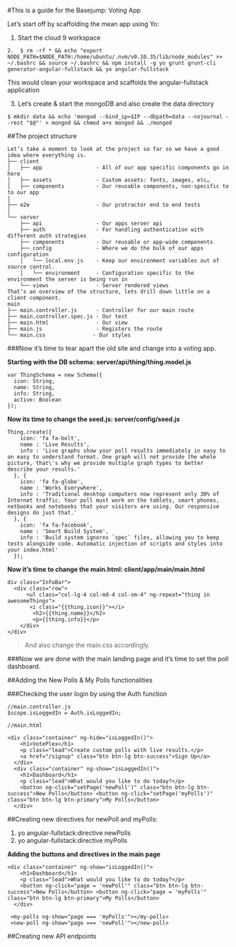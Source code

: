 #This is a guide for the Basejump: Voting App

Let’s start off by scaffolding the mean app using Yo:

1.	Start the cloud 9  workspace
```
2.	$ rm -rf * && echo "export NODE_PATH=$NODE_PATH:/home/ubuntu/.nvm/v0.10.35/lib/node_modules" >> ~/.bashrc && source ~/.bashrc && npm install -g yo grunt grunt-cli generator-angular-fullstack && yo angular-fullstack
```
This would clean your workspace and scaffolds the angular-fullstack application

3.	Let’s create & start the mongoDB and also create the data directory

```
$ mkdir data && echo 'mongod --bind_ip=$IP --dbpath=data --nojournal --rest "$@"' > mongod && chmod a+x mongod && ./mongod
```
##The project structure
```
Let’s take a moment to look at the project so far so we have a good idea where everything is.
├── client
│   ├── app                 - All of our app specific components go in here
│   ├── assets              - Custom assets: fonts, images, etc… 
│   ├── components          - Our reusable components, non-specific to to our app
│ 
├── e2e                     - Our protractor end to end tests
│
└── server
    ├── api                 - Our apps server api
    ├── auth                - For handling authentication with different auth strategies
    ├── components          - Our reusable or app-wide components
    ├── config              - Where we do the bulk of our apps configuration
    │   └── local.env.js    - Keep our environment variables out of source control.
    │   └── environment     - Configuration specific to the environment the server is being run in
    └── views               - Server rendered views
That’s an overview of the structure, lets drill down little on a client component.
main
├── main.controller.js      - Controller for our main route
├── main.controller.spec.js - Our test
├── main.html               - Our view
├── main.js                 - Registers the route
└── main.css               - Our styles
```

###Now it’s time to tear apart the old site and change into a voting app.


**Starting with the DB schema: server/api/thing/thing.model.js**

```
var ThingSchema = new Schema({
  icon: String,
  name: String,
  info: String,
  active: Boolean
});
```
**Now its time to change the seed.js: server/config/seed.js**

```
Thing.create({
    icon: 'fa fa-bolt',
    name : 'Live Results',
    info : 'Live graphs show your poll results immediately in easy to an easy to understand format. One graph will not provide the whole picture, that\'s why we provide multiple graph types to better describe your results.'
  }, {
    icon: 'fa fa-globe',
    name : 'Works Everywhere',
    info : 'Traditional desktop computers now represent only 30% of Internet traffic. Your poll must work on the tablets, smart phones, netbooks and notebooks that your visitors are using. Our responsive designs do just that.'
  }, {
    icon: 'fa fa-facebook',
    name : 'Smart Build System',
    info : 'Build system ignores `spec` files, allowing you to keep tests alongside code. Automatic injection of scripts and styles into your index.html'
  });
```
**Now it’s time to change the main.html: client/app/main/main.html**

```
div class="InfoBar">
  <div class="row">
      <ul class="col-lg-4 col-md-4 col-sm-4" ng-repeat="thing in awesomeThings">
       <i class="{{thing.icon}}"></i>
        <h2>{{thing.name}}</h2>
        <p>{{thing.info}}</p>
    </div>
</div>
```
>And also change the main.css accordingly. 

###Now we are done with the main landing page and it’s time to set the poll dashboard.

##Adding the New Polls & My Polls functionalities

###Checking the user login by using the Auth function

```
//main.controller.js
$scope.isLoggedIn = Auth.isLoggedIn;
```

```
//main.html

<div class="container" ng-hide="isLoggedIn()">
    <h1>VotePlex</h1>
    <p class="lead">Create custom polls with live results.</p>
    <a href="/signup" class="btn btn-lg btn-success">Sign Up</a>
  </div>
  <div class="container" ng-show="isLoggedIn()">
    <h1>Dashboard</h1>
    <p class="lead">What would you like to do today?</p>
    <button ng-click="setPage('newPoll')" class="btn btn-lg btn-success">New Polls</button> <button ng-click="setPage('myPolls')" class="btn btn-lg btn-primary">My Polls</button>
  </div>
```
##Creating new directives for newPoll and myPolls:


1. yo angular-fullstack:directive newPolls
2. yo angular-fullstack:directive myPolls

**Adding the buttons and directives in the main page**

```
<div class="container" ng-show="isLoggedIn()">
    <h1>Dashboard</h1>
    <p class="lead">What would you like to do today?</p>
    <button ng-click="page = 'newPoll'" class="btn btn-lg btn-success">New Polls</button> <button ng-click="page = 'myPolls'" class="btn btn-lg btn-primary">My Polls</button>
  </div>
  
 <my-polls ng-show="page === 'myPolls'"></my-polls>
 <new-poll ng-show="page === 'newPoll'"></new-poll>
```

##Creating new API endpoints